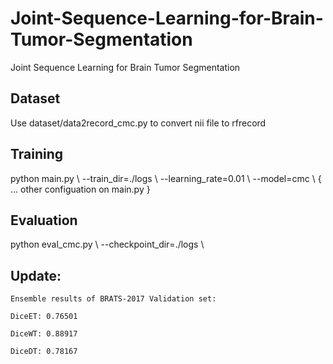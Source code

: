 # Joint-Sequence-Learning-for-Brain-Tumor-Segmentation
Joint Sequence Learning for Brain Tumor Segmentation 

## Dataset
Use dataset/data2record_cmc.py to convert nii file to rfrecord

## Training
python main.py \\
    --train_dir=./logs \\
    --learning_rate=0.01 \\
    --model=cmc \\
    { ... other configuation on main.py }

## Evaluation
python eval_cmc.py \\
    --checkpoint_dir=./logs \\

## Update:
    Ensemble results of BRATS-2017 Validation set:

    DiceET: 0.76501	

    DiceWT: 0.88917	

    DiceDT: 0.78167

